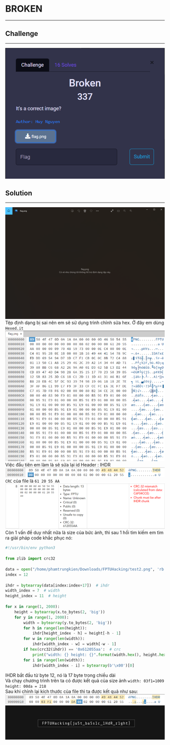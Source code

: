 # BROKEN
-----------
## Challenge
---
![2.png](https://github.com/blackrabbit2003/CTF/blob/master/FPTU%20Hacking/Broken/2.png)<br>
## Solution
---
![1.png](https://github.com/blackrabbit2003/CTF/blob/master/FPTU%20Hacking/Broken/1.png)<br>
Tệp định dạng bị sai nên em sẽ sử dụng trình chỉnh sửa hex. Ở đây em dùng `Hexed.it` <br>
![3.png](https://github.com/blackrabbit2003/CTF/blob/master/FPTU%20Hacking/Broken/3.png)<br>
Việc đầu tiên em làm là sẽ sửa lại id Header : IHDR <br>
![4.png](https://github.com/blackrabbit2003/CTF/blob/master/FPTU%20Hacking/Broken/4.png)<br>
`CRC` của file là `61 20 55 AA` <br>
![5.png](https://github.com/blackrabbit2003/CTF/blob/master/FPTU%20Hacking/Broken/5.png)<br>
Còn 1 vấn đề duy nhất nữa là size của bức ảnh, thì sau 1 hồi tìm kiếm em tìm ra giải pháp code khắc phục nó:
```python
#!/usr/bin/env python3

from zlib import crc32

data = open("/home/phamtrungkien/Downloads/FPTUHacking/test2.png", 'rb').read()
index = 12

ihdr = bytearray(data[index:index+17])  # ihdr
width_index = 7  # width
height_index = 11  # height

for x in range(1, 2000):
    height = bytearray(x.to_bytes(2, 'big'))
    for y in range(1, 2000):
        width = bytearray(y.to_bytes(2, 'big'))
        for h in range(len(height)):
            ihdr[height_index - h] = height[-h - 1]
        for w in range(len(width)):
            ihdr[width_index - w] = width[-w - 1]
        if hex(crc32(ihdr)) == '0x612055aa':  # crc
            print("width: {} height: {}".format(width.hex(), height.hex()))
        for i in range(len(width)):
            ihdr[width_index - i] = bytearray(b'\x00')[0]
```
IHDR bắt đầu từ byte 12, nó là 17 byte trong chiều dài<br>
Và chạy chương trình trên ta có được kết quả của size ảnh ``width: 03f1=1009 height: 00da = 218``<br>
Sau khi chỉnh lại kích thước của file thì ta được kết quả như sau:
![7.png](https://github.com/blackrabbit2003/CTF/blob/master/FPTU%20Hacking/Broken/7.png)<br>
![6.png](https://github.com/blackrabbit2003/CTF/blob/master/FPTU%20Hacking/Broken/6.png)<br>